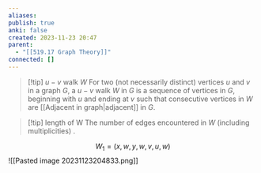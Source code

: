 ```yaml
---
aliases: 
publish: true
anki: false
created: 2023-11-23 20:47
parent:
  - "[[519.17 Graph Theory]]"
connected: []
---
```


> [!tip] ${} u − v {}$ walk $W {}$ 
For two (not necessarily distinct) vertices ${} u {}$ and $v {}$ in a graph $G$, a ${} u − v {}$ walk $W {}$ in $G {}$ is a sequence of vertices in $G {}$, beginning with $u {}$ and ending at $v {}$ such that consecutive vertices in $W {}$ are [[Adjacent in graph|adjacent]] in $G {}$.

> [!tip] length of W
The number of edges encountered in $W$ (including multiplicities)  .

$$W_1 = (x,w,y,w,v,u,w)$$
![[Pasted image 20231123204833.png]]












